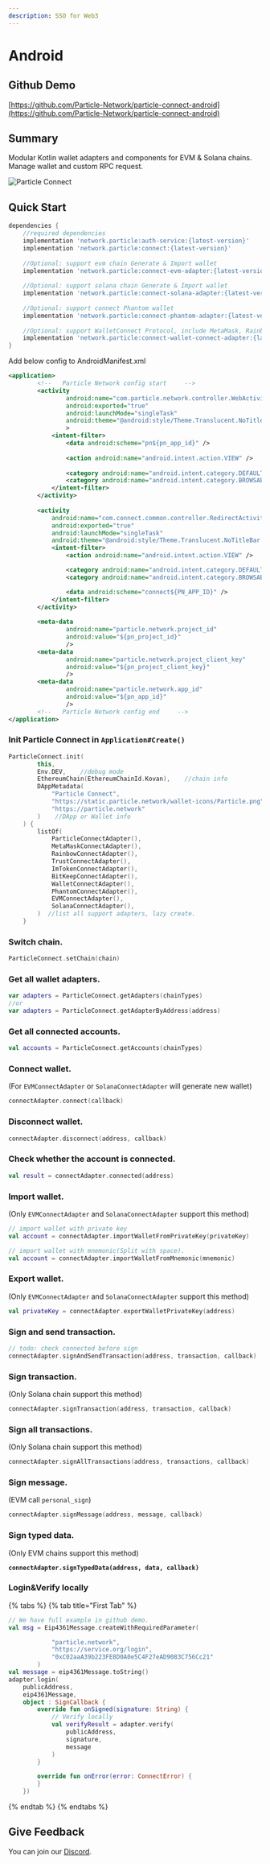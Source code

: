 ```yaml
---
description: SSO for Web3
---
```


# Android

## Github Demo

[https://github.com/Particle-Network/particle-connect-android](https://github.com/Particle-Network/particle-connect-android)

## Summary

Modular Kotlin wallet adapters and components for EVM & Solana chains. Manage wallet and custom RPC request.

![Particle Connect](https://static.particle.network/docs-images/particle-connect.jpeg)

## Quick Start

```groovy
dependencies {
    //required dependencies
    implementation 'network.particle:auth-service:{latest-version}'
    implementation 'network.particle:connect:{latest-version}'
    
    //Optional: support evm chain Generate & Import wallet
    implementation 'network.particle:connect-evm-adapter:{latest-version}'
    
    //Optional: support solana chain Generate & Import wallet
    implementation 'network.particle:connect-solana-adapter:{latest-version}'
    
    //Optional: support connect Phantom wallet
    implementation 'network.particle:connect-phantom-adapter:{latest-version}'
    
    //Optional: support WalletConnect Protocol, include MetaMask, Rainbow, Trust, imToken etc.
    implementation 'network.particle:connect-wallet-connect-adapter:{latest-version}'
}
```

Add below config to AndroidManifest.xml

```xml
<application>
        <!--   Particle Network config start     -->
        <activity
                android:name="com.particle.network.controller.WebActivity"
                android:exported="true"
                android:launchMode="singleTask"
                android:theme="@android:style/Theme.Translucent.NoTitleBar.Fullscreen"
                >
            <intent-filter>
                <data android:scheme="pn${pn_app_id}" />
        
                <action android:name="android.intent.action.VIEW" />
        
                <category android:name="android.intent.category.DEFAULT" />
                <category android:name="android.intent.category.BROWSABLE" />
            </intent-filter>
        </activity>
        
        <activity
            android:name="com.connect.common.controller.RedirectActivity"
            android:exported="true"
            android:launchMode="singleTask"
            android:theme="@android:style/Theme.Translucent.NoTitleBar.Fullscreen">
            <intent-filter>
                <action android:name="android.intent.action.VIEW" />

                <category android:name="android.intent.category.DEFAULT" />
                <category android:name="android.intent.category.BROWSABLE" />

                <data android:scheme="connect${PN_APP_ID}" />
            </intent-filter>
        </activity>
        
        <meta-data
                android:name="particle.network.project_id"
                android:value="${pn_project_id}"
                />
        <meta-data
                android:name="particle.network.project_client_key"
                android:value="${pn_project_client_key}"
                />
        <meta-data
                android:name="particle.network.app_id"
                android:value="${pn_app_id}"
                />
        <!--   Particle Network config end     -->
</application>
```

### Init Particle Connect in `Application#Create()`

```kotlin
ParticleConnect.init(
        this,
        Env.DEV,    //debug mode
        EthereumChain(EthereumChainId.Kovan),    //chain info
        DAppMetadata(
            "Particle Connect",
            "https://static.particle.network/wallet-icons/Particle.png",
            "https://particle.network"
        )    //DApp or Wallet info
    ) {
        listOf(
            ParticleConnectAdapter(),
            MetaMaskConnectAdapter(),
            RainbowConnectAdapter(),
            TrustConnectAdapter(),
            ImTokenConnectAdapter(),
            BitKeepConnectAdapter(),
            WalletConnectAdapter(),
            PhantomConnectAdapter(),
            EVMConnectAdapter(),
            SolanaConnectAdapter(),
        )  //list all support adapters, lazy create.
    }
```

### Switch chain.

```kotlin
ParticleConnect.setChain(chain)
```

### Get all wallet adapters.

```kotlin
var adapters = ParticleConnect.getAdapters(chainTypes)
//or
var adapters = ParticleConnect.getAdapterByAddress(address)
```

### Get all connected accounts.

```kotlin
val accounts = ParticleConnect.getAccounts(chainTypes)
```

### Connect wallet.&#x20;

(For `EVMConnectAdapter` or `SolanaConnectAdapter` will generate new wallet)

```kotlin
connectAdapter.connect(callback)
```

### Disconnect wallet.

```kotlin
connectAdapter.disconnect(address, callback)
```

### Check whether the account is connected.

```kotlin
val result = connectAdapter.connected(address)
```

### Import wallet.

(Only `EVMConnectAdapter` and `SolanaConnectAdapter` support this method)

```kotlin
// import wallet with private key
val account = connectAdapter.importWalletFromPrivateKey(privateKey)

// import wallet with mnemonic(Split with space).
val account = connectAdapter.importWalletFromMnemonic(mnemonic)
```

### Export wallet.&#x20;

(Only `EVMConnectAdapter` and `SolanaConnectAdapter` support this method)

```kotlin
val privateKey = connectAdapter.exportWalletPrivateKey(address)
```

### Sign and send transaction.

```kotlin
// todo: check connected before sign
connectAdapter.signAndSendTransaction(address, transaction, callback)
```

### Sign transaction.

(Only Solana chain support this method)

```kotlin
connectAdapter.signTransaction(address, transaction, callback)
```

### Sign all transactions.

(Only Solana chain support this method)

```kotlin
connectAdapter.signAllTransactions(address, transactions, callback)
```

### Sign message.

(EVM call `personal_sign`)

```kotlin
connectAdapter.signMessage(address, message, callback)
```

### Sign typed data.

(Only EVM chains support this method)

<pre class="language-kotlin"><code class="lang-kotlin"><strong>connectAdapter.signTypedData(address, data, callback)</strong></code></pre>

### Login\&Verify locally

{% tabs %}
{% tab title="First Tab" %}
```kotlin
// We have full example in github demo.
val msg = Eip4361Message.createWithRequiredParameter(

            "particle.network",
            "https://service.org/login",
            "0xC02aaA39b223FE8D0A0e5C4F27eAD9083C756Cc21"
        )
val message = eip4361Message.toString()
adapter.login(
    publicAddress,
    eip4361Message,
    object : SignCallback {
        override fun onSigned(signature: String) {
            // Verify locally
            val verifyResult = adapter.verify(
                publicAddress,
                signature,
                message
            )
        }

        override fun onError(error: ConnectError) {
        }
    })

```
{% endtab %}
{% endtabs %}



## Give Feedback

You can join our [Discord](https://discord.gg/2y44qr6CR2).
